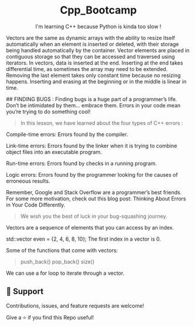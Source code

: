 <h1 align="center">Cpp_Bootcamp</h1>
<p align="center">I'm learning C++ because Python is kinda too slow !</p>
<p align="left">Vectors are the same as dynamic arrays with the ability to resize itself automatically when an element is inserted or deleted, with their storage being handled automatically by the container. Vector elements are placed in contiguous storage so that they can be accessed and traversed using iterators. In vectors, data is inserted at the end. Inserting at the end takes differential time, as sometimes the array may need to be extended. Removing the last element takes only constant time because no resizing happens. Inserting and erasing at the beginning or in the middle is linear in time.</p>
## FINDING BUGS :
Finding bugs is a huge part of a programmer’s life. Don’t be intimidated by them… embrace them. Errors in your code mean you’re trying to do something cool!

> In this lesson, we have learned about the four types of C++ errors :

  Compile-time errors: Errors found by the compiler.
  
  Link-time errors: Errors found by the linker when it is trying to combine object files into an executable program.
  
  Run-time errors: Errors found by checks in a running program.
  
  Logic errors: Errors found by the programmer looking for the causes of erroneous results.
  
  Remember, Google and Stack Overflow are a programmer’s best friends. For some more motivation, check out this blog post: Thinking About Errors in Your Code   Differently.
  
 > We wish you the best of luck in your bug-squashing journey.


Vectors are a sequence of elements that you can access by an index.

std::vector<int> even = {2, 4, 6, 8, 10};
The first index in a vector is 0.

Some of the functions that come with vectors:

>push_back()
>pop_back()
>size()

We can use a for loop to iterate through a vector.



## 🤝 Support

Contributions, issues, and feature requests are welcome!

Give a ⭐️ if you find this Repo useful!